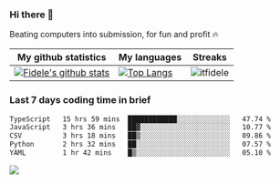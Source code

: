 ### Hi there 👋
<p>Beating computers into submission, for fun and profit 🔥</p>

|My github statistics|My languages|Streaks|
|-|-|-|
|[![Fidele's github stats](https://github-readme-stats.vercel.app/api?username=itfidele&count_private=true&show_icons=true&theme=dark&hide_title=true)](https://github.com/itfidele)|[![Top Langs](https://github-readme-stats.vercel.app/api/top-langs/?username=itfidele&show_icons=true&langs_count=8&theme=dark&layout=compact&hide_title=true)](https://github.com/itfidele)|![itfidele](https://github-readme-streak-stats.herokuapp.com/?user=itfidele&theme=dark)

### Last 7 days coding time in brief
<!--START_SECTION:waka-->

```txt
TypeScript   15 hrs 59 mins  ████████████░░░░░░░░░░░░░   47.74 %
JavaScript   3 hrs 36 mins   ██▓░░░░░░░░░░░░░░░░░░░░░░   10.77 %
CSV          3 hrs 18 mins   ██▒░░░░░░░░░░░░░░░░░░░░░░   09.86 %
Python       2 hrs 32 mins   ██░░░░░░░░░░░░░░░░░░░░░░░   07.57 %
YAML         1 hr 42 mins    █▒░░░░░░░░░░░░░░░░░░░░░░░   05.10 %
```

<!--END_SECTION:waka-->

![](https://komarev.com/ghpvc/?username=itfidele)
